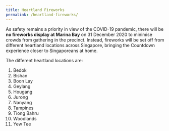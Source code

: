 ```yaml
---
title: Heartland Fireworks
permalink: /heartland-fireworks/
---
```


As safety remains a priority in view of the COVID-19 pandemic, there will be **no fireworks display at Marina Bay** on 31 December 2020 to minimise crowds from gathering in the precinct. Instead, fireworks will be set off from different heartland locations across Singapore, bringing the Countdown experience closer to Singaporeans at home. 

The different heartland locations are:

1. Bedok
2. Bishan
3. Boon Lay
4. Geylang
5. Hougang 
6. Jurong
7. Nanyang
8. Tampines
9. Tiong Bahru
10. Woodlands 
11. Yew Tee
